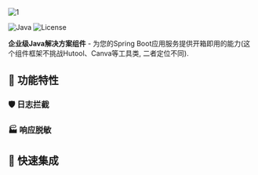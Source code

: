 ![1](https://github.com/user-attachments/assets/81bfaf1c-37d0-46f3-b684-91484c99fb0e)

![Java](https://img.shields.io/badge/Java-8+-orange?logo=openjdk)
![License](https://img.shields.io/github/license/Suzzt/dao-doraemon)

**企业级Java解决方案组件** - 为您的Spring Boot应用服务提供开箱即用的能力(这个组件框架不挑战Hutool、Canva等工具类, 二者定位不同).

## 🎯 功能特性

### 🛡️ 日志拦截

### 🏭 响应脱敏

## 🚀 快速集成
